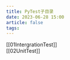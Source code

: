 ```yaml
---
title: PyTest子目录
date: 2023-06-28 15:00
article: false
tags:
---
```


[[01IntergrationTest]]  
[[02UnitTest]]
